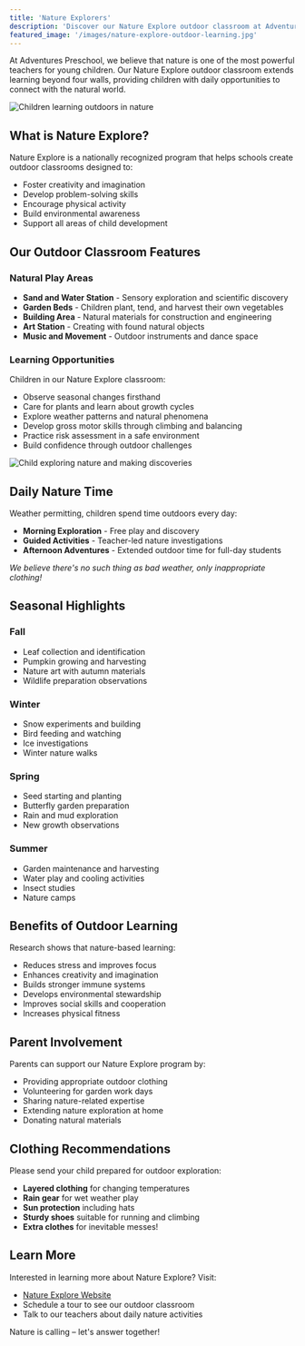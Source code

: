 ```yaml
---
title: 'Nature Explorers'
description: 'Discover our Nature Explore outdoor classroom at Adventures Preschool'
featured_image: '/images/nature-explore-outdoor-learning.jpg'
---
```


At Adventures Preschool, we believe that nature is one of the most powerful teachers for young children. Our Nature Explore outdoor classroom extends learning beyond four walls, providing children with daily opportunities to connect with the natural world.

![Children learning outdoors in nature](/images/nature-explore-outdoor-learning.jpg)

## What is Nature Explore?

Nature Explore is a nationally recognized program that helps schools create outdoor classrooms designed to:
- Foster creativity and imagination
- Develop problem-solving skills
- Encourage physical activity
- Build environmental awareness
- Support all areas of child development

## Our Outdoor Classroom Features

### Natural Play Areas
- **Sand and Water Station** - Sensory exploration and scientific discovery
- **Garden Beds** - Children plant, tend, and harvest their own vegetables
- **Building Area** - Natural materials for construction and engineering
- **Art Station** - Creating with found natural objects
- **Music and Movement** - Outdoor instruments and dance space

### Learning Opportunities

Children in our Nature Explore classroom:
- Observe seasonal changes firsthand
- Care for plants and learn about growth cycles
- Explore weather patterns and natural phenomena
- Develop gross motor skills through climbing and balancing
- Practice risk assessment in a safe environment
- Build confidence through outdoor challenges

![Child exploring nature and making discoveries](/images/activities/nature-discovery-outdoor-exploration.jpg)

## Daily Nature Time

Weather permitting, children spend time outdoors every day:
- **Morning Exploration** - Free play and discovery
- **Guided Activities** - Teacher-led nature investigations
- **Afternoon Adventures** - Extended outdoor time for full-day students

*We believe there's no such thing as bad weather, only inappropriate clothing!*

## Seasonal Highlights

### Fall
- Leaf collection and identification
- Pumpkin growing and harvesting
- Nature art with autumn materials
- Wildlife preparation observations

### Winter
- Snow experiments and building
- Bird feeding and watching
- Ice investigations
- Winter nature walks

### Spring
- Seed starting and planting
- Butterfly garden preparation
- Rain and mud exploration
- New growth observations

### Summer
- Garden maintenance and harvesting
- Water play and cooling activities
- Insect studies
- Nature camps

## Benefits of Outdoor Learning

Research shows that nature-based learning:
- Reduces stress and improves focus
- Enhances creativity and imagination
- Builds stronger immune systems
- Develops environmental stewardship
- Improves social skills and cooperation
- Increases physical fitness

## Parent Involvement

Parents can support our Nature Explore program by:
- Providing appropriate outdoor clothing
- Volunteering for garden work days
- Sharing nature-related expertise
- Extending nature exploration at home
- Donating natural materials

## Clothing Recommendations

Please send your child prepared for outdoor exploration:
- **Layered clothing** for changing temperatures
- **Rain gear** for wet weather play
- **Sun protection** including hats
- **Sturdy shoes** suitable for running and climbing
- **Extra clothes** for inevitable messes!

## Learn More

Interested in learning more about Nature Explore? Visit:
- [Nature Explore Website](https://www.natureexplore.org)
- Schedule a tour to see our outdoor classroom
- Talk to our teachers about daily nature activities

Nature is calling – let's answer together!